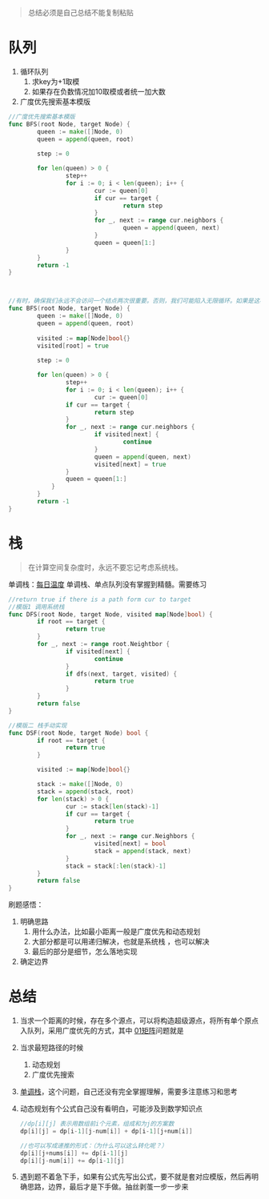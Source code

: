 > 总结必须是自己总结不能复制粘贴



# 队列

1. 循环队列
   1. 求key为+1取模
   2. 如果存在负数情况加10取模或者统一加大数
2. 广度优先搜索基本模版

```go
//广度优先搜索基本模版
func BFS(root Node, target Node) {
		queen := make([]Node, 0)
		queen = append(queen, root)
		
		step := 0

		for len(queen) > 0 {
				step++
				for i := 0; i < len(queen); i++ {
						cur := queen[0]
						if cur == target {
								return step
						}
						for _, next := range cur.neighbors {
								queen = append(queen, next)
						}
						queen = queen[1:]
				}
		}
		return -1
}



//有时，确保我们永远不会访问一个结点两次很重要。否则，我们可能陷入无限循环。如果是这样，我们可以在上面的代码中添加一个哈希集来解决这个问题。这是修改后的伪代码：
func BFS(root Node, target Node) {
		queen := make([]Node, 0)
		queen = append(queen, root)
	
		visited := map[Node]bool{}
		visited[root] = true
	
		step := 0

		for len(queen) > 0 {
				step++
				for i := 0; i < len(queen); i++ {
						cur := queen[0]
				if cur == target {
						return step
				}
				for _, next := range cur.neighbors {
						if visited[next] {
								continue
						}
						queen = append(queen, next)
						visited[next] = true
				}
				queen = queen[1:]
			}
		}
		return -1
}

```

# 栈

> 在计算空间复杂度时，永远不要忘记考虑系统栈。

单调栈：[每日温度](https://leetcode-cn.com/problems/daily-temperatures/) 单调栈、单点队列没有掌握到精髓。需要练习

```go
//return true if there is a path form cur to target
//模版1 调用系统栈
func DFS(root Node, target Node, visited map[Node]bool) {
		if root == target {
				return true
		}
		for _, next := range root.Neightbor {
				if visited[next] {
						continue
				}
				if dfs(next, target, visited) {
						return true
				}
		}
		return false
}

//模版二 栈手动实现
func DSF(root Node, target Node) bool {
		if root == target {
				return true
		}

		visited := map[Node]bool{}

		stack := make([]Node, 0)
		stack = append(stack, root)
		for len(stack) > 0 {
				cur := stack[len(stack)-1]
				if cur == target {
						return true
				}
				for _, next := range cur.Neighbors {
						visited[next] = bool
						stack = append(stack, next)
				}
				stack = stack[:len(stack)-1]
		}
		return false
}
```

刷题感悟：

1. 明确思路
   1. 用什么办法，比如最小距离一般是广度优先和动态规划
   2. 大部分都是可以用递归解决，也就是系统栈 ，也可以解决
   3. 最后的部分是细节，怎么落地实现
2. 确定边界

# 总结

1. 当求一个距离的时候，存在多个源点，可以将构造超级源点，将所有单个原点入队列，采用广度优先的方式，其中 [01矩阵](https://leetcode-cn.com/problems/01-matrix/)问题就是

2. 当求最短路径的时候

   1. 动态规划
   2. 广度优先搜索

3. [单调栈](https://leetcode-cn.com/leetbook/read/queue-stack/genw3/)，这个问题，自己还没有完全掌握理解，需要多注意练习和思考

4. 动态规划有个公式自己没有看明白，可能涉及到数学知识点

   ```go
   //dp[i][j] 表示用数组前i个元素，组成和为j的方案数
   dp[i][j] = dp[i-1][j-num[i]] + dp[i-1][j+num[i]]
   
   //也可以写成递推的形式：（为什么可以这么转化呢？）
   dp[i][j+nums[i]] += dp[i-1][j]
   dp[i][j-num[i]] += dp[i-1][j]
   ```

5. 遇到题不着急下手，如果有公式先写出公式，要不就是套对应模版，然后再明确思路，边界，最后才是下手做。抽丝剥茧一步一步来


